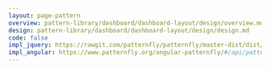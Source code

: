 ```yaml
---
layout: page-pattern
overview: pattern-library/dashboard/dashboard-layout/design/overview.md
design: pattern-library/dashboard/dashboard-layout/design/design.md
code: false
impl_jquery: https://rawgit.com/patternfly/patternfly/master-dist/dist/tests/dashboard.html
impl_angular: https://www.patternfly.org/angular-patternfly/#/api/patternfly.charts.component:pfC3Chart
---
```

